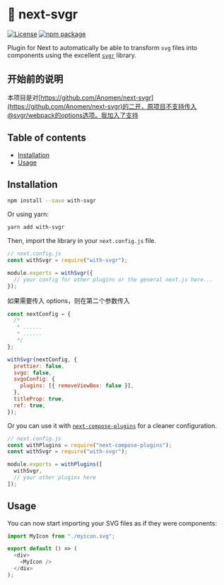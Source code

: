 # :rocket: next-svgr

[![License](https://img.shields.io/npm/l/@svgr/core.svg)](https://github.com/smooth-code/svgr/blob/master/LICENSE)
[![npm package](https://img.shields.io/npm/v/next-svgr/latest.svg)](https://www.npmjs.com/package/next-svgr)

Plugin for Next to automatically be able to transform `svg` files into components using the excellent [`svgr`](https://github.com/smooth-code/svgr) library.

## 开始前的说明

本项目是对[https://github.com/Anomen/next-svgr](https://github.com/Anomen/next-svgr)的二开，原项目不支持传入@svgr/webpack的options选项。我加入了支持

## Table of contents

- [Installation](#installation)
- [Usage](#usage)

## Installation

```bash
npm install --save with-svgr
```

Or using yarn:

```bash
yarn add with-svgr
```

Then, import the library in your `next.config.js` file.

```js
// next.config.js
const withSvgr = require("with-svgr");

module.exports = withSvgr({
  // your config for other plugins or the general next.js here...
});
```

如果需要传入 options，则在第二个参数传入

```js
const nextConfig = {
  /*
   * ......
   * ......
   */
};

withSvgr(nextConfig, {
  prettier: false,
  svgo: false,
  svgoConfig: {
    plugins: [{ removeViewBox: false }],
  },
  titleProp: true,
  ref: true,
});
```

Or you can use it with [`next-compose-plugins`](https://github.com/cyrilwanner/next-compose-plugins) for a cleaner configuration.

```js
// next.config.js
const withPlugins = require("next-compose-plugins");
const withSvgr = require("with-svgr");

module.exports = withPlugins([
  withSvgr,
  // your other plugins here
]);
```

## Usage

You can now start importing your SVG files as if they were components:

```js
import MyIcon from "./myicon.svg";

export default () => (
  <div>
    <MyIcon />
  </div>
);
```
